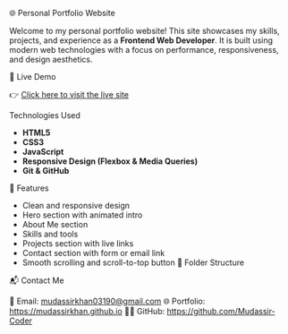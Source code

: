 🌐 Personal Portfolio Website

Welcome to my personal portfolio website! This site showcases my skills, projects, and experience as a **Frontend Web Developer**. It is built using modern web technologies with a focus on performance, responsiveness, and design aesthetics.

🔗 Live Demo

👉 [Click here to visit the live site](https://mudassirkhan.github.io)  

Technologies Used

- **HTML5**
- **CSS3**
- **JavaScript**
- **Responsive Design (Flexbox & Media Queries)**
- **Git & GitHub**

🚀 Features

- Clean and responsive design
- Hero section with animated intro
- About Me section
- Skills and tools
- Projects section with live links
- Contact section with form or email link
- Smooth scrolling and scroll-to-top button
 📁 Folder Structure



📬 Contact Me

📧 Email: mudassirkhan03190@gmail.com
🌐 Portfolio: https://mudassirkhan.github.io
🧑‍💻 GitHub: https://github.com/Mudassir-Coder

